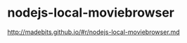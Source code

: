 nodejs-local-moviebrowser
=========================

http://madebits.github.io/#r/nodejs-local-moviebrowser.md